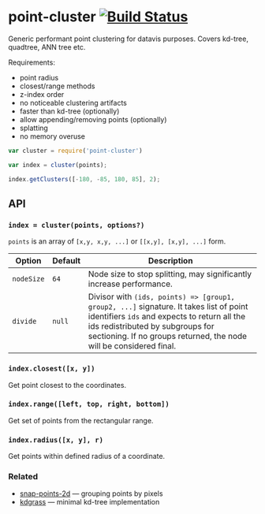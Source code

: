 # point-cluster [![Build Status](https://travis-ci.org/dfcreative/point-cluster.svg?branch=master)](https://travis-ci.org/dfcreative/point-cluster)

Generic performant point clustering for datavis purposes. Covers kd-tree, quadtree, ANN tree etc.

Requirements:

* point radius
* closest/range methods
* z-index order
* no noticeable clustering artifacts
* faster than kd-tree (optionally)
* allow appending/removing points (optionally)
* splatting
* no memory overuse

```js
var cluster = require('point-cluster')

var index = cluster(points);

index.getClusters([-180, -85, 180, 85], 2);
```

## API

### `index = cluster(points, options?)`

`points` is an array of `[x,y, x,y, ...]` or `[[x,y], [x,y], ...]` form.

Option | Default | Description
---|---|---
`nodeSize` | `64` | Node size to stop splitting, may significantly increase performance.
`divide` | `null` | Divisor with `(ids, points) => [group1, group2, ...]` signature. It takes list of point identifiers `ids` and expects to return all the ids redistributed by subgroups for sectioning. If no groups returned, the node will be considered final.


### `index.closest([x, y])`

Get point closest to the coordinates.

### `index.range([left, top, right, bottom])`

Get set of points from the rectangular range.

### `index.radius([x, y], r)`

Get points within defined radius of a coordinate.


### Related

* [snap-points-2d](https://github.com/gl-vis/snap-points-2d) — grouping points by pixels
* [kdgrass](https://github.com/dfcreative/kdgrass) — minimal kd-tree implementation
